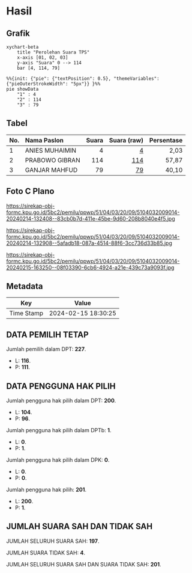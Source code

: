 # Hasil

## Grafik

```mermaid
xychart-beta
    title "Perolehan Suara TPS"
    x-axis [01, 02, 03]
    y-axis "Suara" 0 --> 114
    bar [4, 114, 79]
```

```mermaid
%%{init: {"pie": {"textPosition": 0.5}, "themeVariables": {"pieOuterStrokeWidth": "5px"}} }%%
pie showData
    "1" : 4
    "2" : 114
    "3" : 79
```

## Tabel

| No. | Nama Paslon    | Suara | Suara (raw) | Persentase |
|:--- |:-------------- | -----:| -----------:| ----------:|
| 1   | ANIES MUHAIMIN | 4     | [4][p-1]    | 2,03       |
| 2   | PRABOWO GIBRAN | 114   | [114][p-2]  | 57,87      |
| 3   | GANJAR MAHFUD  | 79    | [79][p-3]   | 40,10      |


[p-1]: https://github.com/gigit-pemilu/pemilu-2024-51-bali/blob/main/pilpres/hitung-suara/sub/51-bali/sub/04-gianyar/sub/03-gianyar/sub/2009-bakbakan/sub/014-tps/sub/paslon-1.txt
[p-2]: https://github.com/gigit-pemilu/pemilu-2024-51-bali/blob/main/pilpres/hitung-suara/sub/51-bali/sub/04-gianyar/sub/03-gianyar/sub/2009-bakbakan/sub/014-tps/sub/paslon-2.txt
[p-3]: https://github.com/gigit-pemilu/pemilu-2024-51-bali/blob/main/pilpres/hitung-suara/sub/51-bali/sub/04-gianyar/sub/03-gianyar/sub/2009-bakbakan/sub/014-tps/sub/paslon-3.txt

## Foto C Plano

https://sirekap-obj-formc.kpu.go.id/5bc2/pemilu/ppwp/51/04/03/20/09/5104032009014-20240214-132408--83cb0b7d-411e-45be-9d60-208b8040e4f5.jpg

https://sirekap-obj-formc.kpu.go.id/5bc2/pemilu/ppwp/51/04/03/20/09/5104032009014-20240214-132908--5afadb18-087a-4514-88f6-3cc736d33b85.jpg

https://sirekap-obj-formc.kpu.go.id/5bc2/pemilu/ppwp/51/04/03/20/09/5104032009014-20240215-163250--08f03390-6cb6-4924-a21e-439c73a9093f.jpg


## Metadata

| Key        | Value               |
| ---------- | ------------------- |
| Time Stamp | 2024-02-15 18:30:25 |


## DATA PEMILIH TETAP

Jumlah pemilih dalam DPT: **227**.
 * L: **116**.
 * P: **111**.

## DATA PENGGUNA HAK PILIH

Jumlah pengguna hak pilih dalam DPT: **200**.
 * L: **104**.
 * P: **96**.

Jumlah pengguna hak pilih dalam DPTb: **1**.
 * L: **0**.
 * P: **1**.

Jumlah pengguna hak pilih dalam DPK: **0**.
 * L: **0**.
 * P: **0**.

Jumlah pengguna hak pilih: **201**.
 * L: **200**.
 * P: **1**.

## JUMLAH SUARA SAH DAN TIDAK SAH

JUMLAH SELURUH SUARA SAH: **197**.

JUMLAH SUARA TIDAK SAH: **4**.

JUMLAH SELURUH SUARA SAH DAN SUARA TIDAK SAH: **201**.


